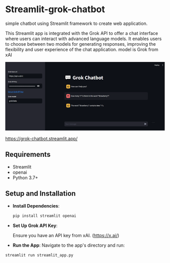 # Streamlit-grok-chatbot
simple chatbot using Streamlit framework to create web application.


This Streamlit app is integrated with the Grok API to offer a chat interface where users can interact with advanced language models. It enables users to choose between two models for generating responses, improving the flexibility and user experience of the chat application.
model is Grok from xAI

![Demo App Screenshot](images/Chatbot.png)

https://grok-chatbot.streamlit.app/

## Requirements

- Streamlit
- openai
- Python 3.7+

## Setup and Installation

- **Install Dependencies**:

  ```bash
  pip install streamlit openai
  ```
- **Set Up Grok API Key**:

  Ensure you have an API key from xAI. (https://x.ai/)
  
- **Run the App**:
  Navigate to the app's directory and run:

```bash
streamlit run streamlit_app.py
```  

